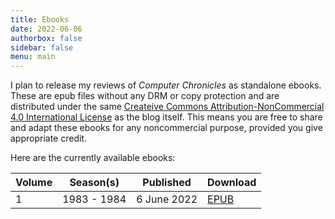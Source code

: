 ```yaml
---
title: Ebooks
date: 2022-06-06
authorbox: false
sidebar: false
menu: main
---
```


I plan to release my reviews of *Computer Chronicles* as standalone ebooks. These are epub files without any DRM or copy protection and are distributed under the same [Createive Commons Attribution-NonCommercial 4.0 International License](https://creativecommons.org/licenses/by-nc/4.0/) as the blog itself. This means you are free to share and adapt these ebooks for any noncommercial purpose, provided you give appropriate credit.

Here are the currently available ebooks:

Volume | Season(s) | Published | Download
--- | --- | --- | --- 
1 | 1983 - 1984 | 6 June 2022 | [EPUB](https://smoliva.blog/epub/computer-chronicles-revisited-vol-1.epub)

